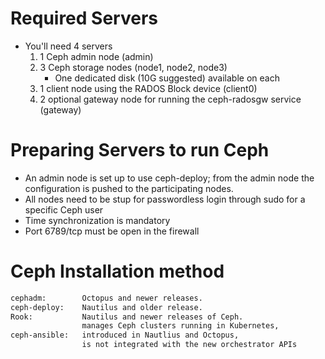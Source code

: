 # Required Servers

- You'll need 4 servers
	1. 1 Ceph admin node (admin)
	2. 3 Ceph storage nodes (node1, node2, node3)
		- One dedicated disk (10G suggested) available on each
	3. 1 client node using the RADOS Block device (client0)
	4. 2 optional gateway node for running the ceph-radosgw service (gateway)

# Preparing Servers to run Ceph

- An admin node is set up to use ceph-deploy; from the admin node the configuration is pushed to the participating nodes.
- All nodes need to be stup for passwordless login through sudo for a specific Ceph user
- Time synchronization is mandatory
- Port 6789/tcp must be open in the firewall

# Ceph Installation method

```txt
cephadm:        Octopus and newer releases.
ceph-deploy:    Nautilus and older release.
Rook:           Nautilus and newer releases of Ceph.
                manages Ceph clusters running in Kubernetes,
ceph-ansible:   introduced in Nautlius and Octopus,
                is not integrated with the new orchestrator APIs
```
